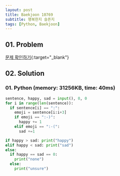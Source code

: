 ```yaml
---
layout: post
title: Baekjoon 10769
subtitle: 행복한지 슬픈지
tags: [Python, Baekjoon]
---
```


## 01. Problem

[문제 확인하기](https://www.acmicpc.net/problem/10769){:target="_blank"}

## 02. Solution

### 01. Python (memory: 31256KB, time: 40ms)

```Python
sentence, happy, sad = input(), 0, 0
for i in range(len(sentence)):
  if sentence[i] == ":":
    emoji = sentence[i:i+3]
    if emoji == ":-)":
      happy += 1
    elif emoji == ":-(":
      sad +=1

if happy > sad: print("happy")
elif happy < sad: print("sad")
else:
  if happy == sad == 0:
    print("none")
  else:
    print("unsure")
```

